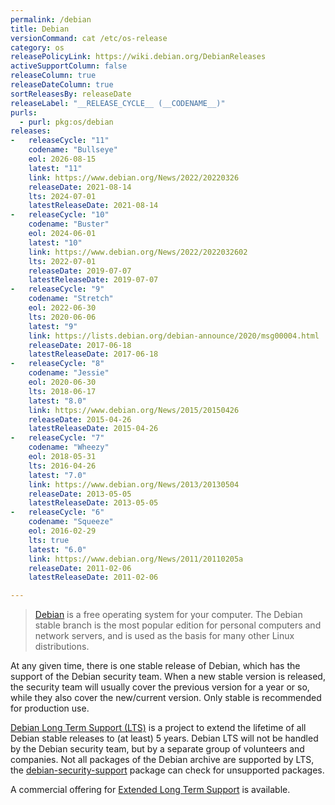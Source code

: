 ```yaml
---
permalink: /debian
title: Debian
versionCommand: cat /etc/os-release
category: os
releasePolicyLink: https://wiki.debian.org/DebianReleases
activeSupportColumn: false
releaseColumn: true
releaseDateColumn: true
sortReleasesBy: releaseDate
releaseLabel: "__RELEASE_CYCLE__ (__CODENAME__)"
purls:
  - purl: pkg:os/debian
releases:
-   releaseCycle: "11"
    codename: "Bullseye"
    eol: 2026-08-15
    latest: "11"
    link: https://www.debian.org/News/2022/20220326
    releaseDate: 2021-08-14
    lts: 2024-07-01
    latestReleaseDate: 2021-08-14
-   releaseCycle: "10"
    codename: "Buster"
    eol: 2024-06-01
    latest: "10"
    link: https://www.debian.org/News/2022/2022032602
    lts: 2022-07-01
    releaseDate: 2019-07-07
    latestReleaseDate: 2019-07-07
-   releaseCycle: "9"
    codename: "Stretch"
    eol: 2022-06-30
    lts: 2020-06-06
    latest: "9"
    link: https://lists.debian.org/debian-announce/2020/msg00004.html
    releaseDate: 2017-06-18
    latestReleaseDate: 2017-06-18
-   releaseCycle: "8"
    codename: "Jessie"
    eol: 2020-06-30
    lts: 2018-06-17
    latest: "8.0"
    link: https://www.debian.org/News/2015/20150426
    releaseDate: 2015-04-26
    latestReleaseDate: 2015-04-26
-   releaseCycle: "7"
    codename: "Wheezy"
    eol: 2018-05-31
    lts: 2016-04-26
    latest: "7.0"
    link: https://www.debian.org/News/2013/20130504
    releaseDate: 2013-05-05
    latestReleaseDate: 2013-05-05
-   releaseCycle: "6"
    codename: "Squeeze"
    eol: 2016-02-29
    lts: true
    latest: "6.0"
    link: https://www.debian.org/News/2011/20110205a
    releaseDate: 2011-02-06
    latestReleaseDate: 2011-02-06

---
```


> [Debian](https://www.debian.org/) is a free operating system for your computer. The Debian stable branch is the most popular edition for personal computers and network servers, and is used as the basis for many other Linux distributions.

At any given time, there is one stable release of Debian, which has the support of the Debian security team. When a new stable version is released, the security team will usually cover the previous version for a year or so, while they also cover the new/current version. Only stable is recommended for production use.

[Debian Long Term Support (LTS)](https://wiki.debian.org/LTS) is a project to extend the lifetime of all Debian stable releases to (at least) 5 years. Debian LTS will not be handled by the Debian security team, but by a separate group of volunteers and companies. Not all packages of the Debian archive are supported by LTS, the [debian-security-support](https://wiki.debian.org/LTS/Using#Check_for_unsupported_packages) package can check for unsupported packages.

A commercial offering for [Extended Long Term Support](https://wiki.debian.org/LTS/Extended) is available.
